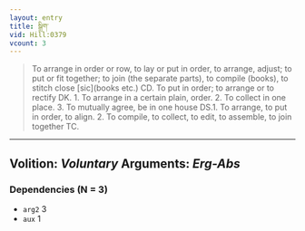 ```yaml
---
layout: entry
title: སྒྲིག་
vid: Hill:0379
vcount: 3
---
```

> To arrange in order or row, to lay or put in order, to arrange, adjust; to put or fit together; to join (the separate parts), to compile (books), to stitch close [sic](books etc\.) CD\. To put in order; to arrange or to rectify DK\. 1\. To arrange in a certain plain, order\. 2\. To collect in one place\. 3\. To mutually agree, be in one house DS\.1\. To arrange, to put in order, to align\. 2\. To compile, to collect, to edit, to assemble, to join together TC\.

---
Volition: _Voluntary_
Arguments: _Erg-Abs_
---

### Dependencies (N = 3)
* `arg2` 3
* `aux` 1

